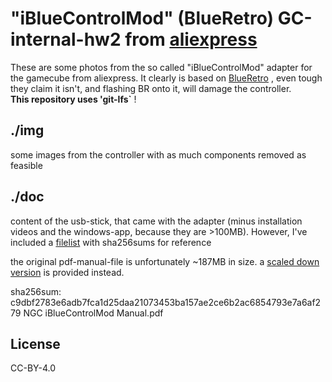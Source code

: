 # "iBlueControlMod" (BlueRetro) GC-internal-hw2 from [aliexpress](https://www.aliexpress.com/item/1005008130369868.html)

These are some photos from the so called "iBlueControlMod" adapter for the gamecube from aliexpress. It clearly is based on [BlueRetro](https://github.com/darthcloud/BlueRetro/) , even tough they claim it isn't, and flashing BR onto it, will damage the controller.  
**This repository uses 'git-lfs`** !

## ./img 
some images from the controller with as much components removed as feasible

## ./doc
content of the usb-stick, that came with the adapter (minus installation videos and the windows-app, because they are >100MB). However, I've included a [filelist](doc/filelist) with sha256sums for reference

the original pdf-manual-file is unfortunately ~187MB in size. a [scaled down version](doc/NGC_iBlueControlMod_Manual.pdf) is provided instead.

sha256sum: c9dbf2783e6adb7fca1d25daa21073453ba157ae2ce6b2ac6854793e7a6af279  NGC iBlueControlMod Manual.pdf

## License

CC-BY-4.0

